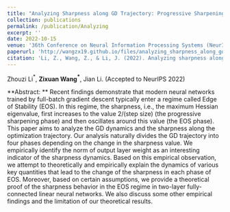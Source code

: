 ```yaml
---
title: "Analyzing Sharpness along GD Trajectory: Progressive Sharpening and Edge of Stability"
collection: publications
permalink: /publication/Analyzing
excerpt: ''
date: 2022-10-15
venue: '36th Conference on Neural Information Processing Systems (NeurIPS)'
paperurl: 'http://wangzx19.github.io/files/analyzing_sharpness_along_gd_t.pdf'
citation: 'Li, Z., Wang, Z., & Li, J. (2022). Analyzing sharpness along gd trajectory: Progressive sharpening and edge of stability. arXiv preprint arXiv:2207.12678.'
---
```

Zhouzi Li$^*$, **Zixuan Wang$^*$**, Jian Li. (Accepted to NeurIPS 2022)

**Abstract: ** Recent findings demonstrate that modern neural networks trained by full-batch gradient descent typically enter a regime called Edge of Stability (EOS). In this regime, the sharpness, i.e., the maximum Hessian eigenvalue, first increases to the value 2/(step size) (the progressive sharpening phase) and then oscillates around this value (the EOS phase). This paper aims to analyze the GD dynamics and the sharpness along the optimization trajectory. Our analysis naturally divides the GD trajectory into four phases depending on the change in the sharpness value. We empirically identify the norm of output layer weight as an interesting indicator of the sharpness dynamics. Based on this empirical observation, we attempt to theoretically and empirically explain the dynamics of various key quantities that lead to the change of the sharpness in each phase of EOS. Moreover, based on certain assumptions, we provide a theoretical proof of the sharpness behavior in the EOS regime in two-layer fully-connected linear neural networks. We also discuss some other empirical findings and the limitation of our theoretical results.


